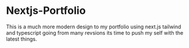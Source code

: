 # Nextjs-Portfolio
This is a much more modern design to my portfolio using next.js tailwind and typescript  going from many revsions its time to push my self with the latest things. 
